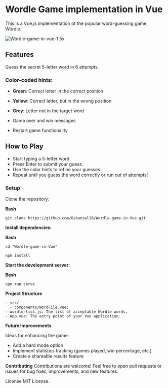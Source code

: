 # Wordle Game implementation in Vue
This is a Vue.js implementation of the popular word-guessing game, Wordle.

![Wordle-game-in-vue-1 5x](https://github.com/Gsbansal10/Wordle-Game/assets/41838055/696a8d11-9c80-42da-8086-194937404b50)


## Features
Guess the secret 5-letter word in 6 attempts.

### Color-coded hints:
- **Green**: Correct letter in the correct position
- **Yellow**: Correct letter, but in the wrong position
- **Grey**: Letter not in the target word

- Game over and win messages
- Restart game functionality

## How to Play
- Start typing a 5-letter word.
- Press Enter to submit your guess.
- Use the color hints to refine your guesses.
- Repeat until you guess the word correctly or run out of attempts!

### Setup
Clone the repository:

**Bash**

```git clone https://github.com/Gsbansal10/Wordle-game-in-Vue.git```

**Install dependencies:**

**Bash**

```cd "Wordle-game-in-Vue"```

```npm install```

**Start the development server:**

**Bash**

```npm run serve```

**Project Structure**
```
- src/
  - components/WordFile.vue:
- wordle-list.js: The list of acceptable Wordle words.
- App.vue: The entry point of your Vue application.
```


**Future Improvements**

Ideas for enhancing the game:
- Add a hard mode option
- Implement statistics tracking (games played, win percentage, etc.)
- Create a shareable results feature

**Contributing**
Contributions are welcome! Feel free to open pull requests or issues for bug fixes, improvements, and new features.

License
MIT License.
